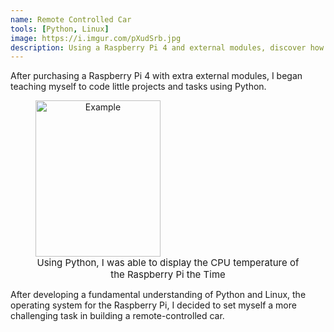 ```yaml
---
name: Remote Controlled Car 
tools: [Python, Linux]
image: https://i.imgur.com/pXudSrb.jpg
description: Using a Raspberry Pi 4 and external modules, discover how I built a fully functional RC-CAR!
---
```


<p>After purchasing a Raspberry Pi 4 with extra external modules, I began teaching myself to code little projects and 
    tasks using Python.</p>

<p>
    <figure>
        <img src="https://i.imgur.com/IuUtosV.jpg?1" alt="Example" style="width:200px;height:250px;text-align:center;"/>
        <figcaption style="text-align: center; font-size: 15px;">Using Python, I was able to display the CPU temperature of the Raspberry Pi the Time</figcaption>
    </figure>
</p>

<p>
      After developing a fundamental understanding of Python and Linux, the operating system for the Raspberry Pi, I decided 
      to set myself a more challenging task in building a remote-controlled car.
</p>